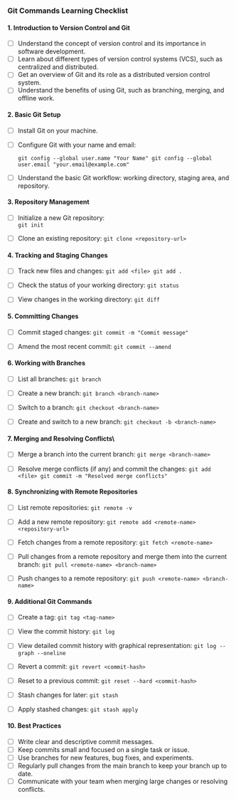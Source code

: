 ### Git Commands Learning Checklist

#### **1. Introduction to Version Control and Git**
- [ ]  Understand the concept of version control and its importance in software development.
- [ ]  Learn about different types of version control systems (VCS), such as centralized and distributed.
- [ ]  Get an overview of Git and its role as a distributed version control system.
- [ ]  Understand the benefits of using Git, such as branching, merging, and offline work.

#### **2. Basic Git Setup**
- [ ]  Install Git on your machine.
- [ ]  Configure Git with your name and email:
    
    `git config --global user.name "Your Name" git config --global user.email "your.email@example.com"`
    
- [ ]  Understand the basic Git workflow: working directory, staging area, and repository.

#### **3. Repository Management**
- [ ]  Initialize a new Git repository:    
    `git init`
    
- [ ]  Clone an existing repository:
    `git clone <repository-url>`
    

#### **4. Tracking and Staging Changes**
- [ ]  Track new files and changes:
    `git add <file> git add .`
    
- [ ]  Check the status of your working directory:
    `git status`
    
- [ ]  View changes in the working directory:
    `git diff`
    

#### **5. Committing Changes**
- [ ]  Commit staged changes:
    `git commit -m "Commit message"`
    
- [ ]  Amend the most recent commit:
    `git commit --amend`
    
#### **6. Working with Branches**
- [ ]  List all branches:
    `git branch`
    
- [ ]  Create a new branch:
    `git branch <branch-name>`
    
- [ ]  Switch to a branch:
    `git checkout <branch-name>`
    
- [ ]  Create and switch to a new branch:
    `git checkout -b <branch-name>`
    

#### **7. Merging and Resolving Conflicts**\
- [ ]  Merge a branch into the current branch:
    `git merge <branch-name>`
    
- [ ]  Resolve merge conflicts (if any) and commit the changes:
    `git add <file> git commit -m "Resolved merge conflicts"`
    

#### **8. Synchronizing with Remote Repositories**
- [ ]  List remote repositories:
    `git remote -v`
    
- [ ]  Add a new remote repository:
    `git remote add <remote-name> <repository-url>`
    
- [ ]  Fetch changes from a remote repository:
    `git fetch <remote-name>`
    
- [ ]  Pull changes from a remote repository and merge them into the current branch:
    `git pull <remote-name> <branch-name>`
    
- [ ]  Push changes to a remote repository:
    `git push <remote-name> <branch-name>`
    

#### **9. Additional Git Commands**
- [ ]  Create a tag:
    `git tag <tag-name>`
    
- [ ]  View the commit history:
    `git log`
    
- [ ]  View detailed commit history with graphical representation:
    `git log --graph --oneline`
    
- [ ]  Revert a commit:
    `git revert <commit-hash>`
    
- [ ]  Reset to a previous commit:
    `git reset --hard <commit-hash>`
    
- [ ]  Stash changes for later:
    `git stash`
    
- [ ]  Apply stashed changes:
    `git stash apply`
    

#### **10. Best Practices**
- [ ]  Write clear and descriptive commit messages.
- [ ]  Keep commits small and focused on a single task or issue.
- [ ]  Use branches for new features, bug fixes, and experiments.
- [ ]  Regularly pull changes from the main branch to keep your branch up to date.
- [ ]  Communicate with your team when merging large changes or resolving conflicts.